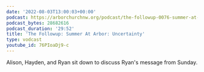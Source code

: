 ```yaml
---
date: '2022-08-03T13:00:03+00:00'
podcast: https://arborchurchnw.org/podcast/the-followup-0076-summer-at-arbor-uncertainty.mp3
podcast_bytes: 28682616
podcast_duration: '29:52'
title: 'The Followup: Summer At Arbor: Uncertainty'
type: vodcast
youtube_id: 76PIoaDj9-c
---
```


Alison, Hayden, and Ryan sit down to discuss Ryan's message from Sunday.